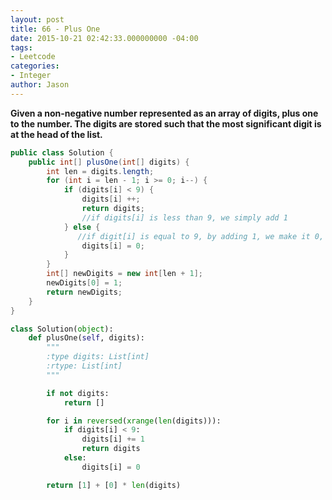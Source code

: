 ```yaml
---
layout: post
title: 66 - Plus One
date: 2015-10-21 02:42:33.000000000 -04:00
tags:
- Leetcode
categories:
- Integer
author: Jason
---
```

**Given a non-negative number represented as an array of digits, plus one to the number. The digits are stored such that the most significant digit is at the head of the list.**


``` java
public class Solution {
    public int[] plusOne(int[] digits) {
        int len = digits.length;
        for (int i = len - 1; i >= 0; i--) {
            if (digits[i] < 9) {
                digits[i] ++;
                return digits;
                //if digits[i] is less than 9, we simply add 1
            } else {
               //if digit[i] is equal to 9, by adding 1, we make it 0, and since return is not executed at digits[i-1], digit[i-1] == 9
                digits[i] = 0;
            }
        }
        int[] newDigits = new int[len + 1];
        newDigits[0] = 1;
        return newDigits;
    }
}
```

``` python
class Solution(object):
    def plusOne(self, digits):
        """
        :type digits: List[int]
        :rtype: List[int]
        """

        if not digits:
            return []

        for i in reversed(xrange(len(digits))):
            if digits[i] < 9:
                digits[i] += 1
                return digits
            else:
                digits[i] = 0

        return [1] + [0] * len(digits)
```
